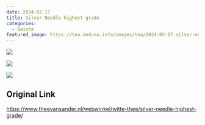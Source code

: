 ```yaml
---
date: 2024-02-17
title: Silver Needle highest grade
categories:
  - Baicha
featured_image: https://tea.dedunu.info/images/tea/2024-02-17-silver-needles-highest-grade-1.jpg
---
```


![](https://tea.dedunu.info/images/tea/2024-02-17-silver-needles-highest-grade-2.jpg)

![](https://tea.dedunu.info/images/tea/2024-02-17-silver-needles-highest-grade-3.jpg)

![](https://tea.dedunu.info/images/tea/2024-02-17-silver-needles-highest-grade-4.jpg)

## Original Link

<https://www.theevansander.nl/webwinkel/witte-thee/silver-needle-highest-grade/>

